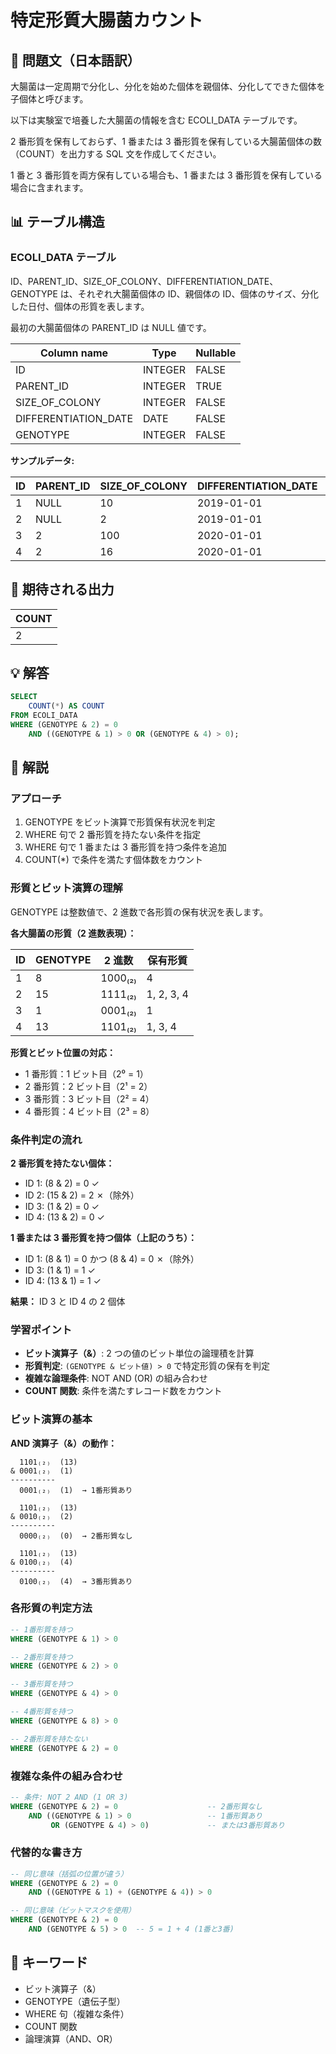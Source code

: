 # 特定形質大腸菌カウント

## 📖 問題文（日本語訳）

大腸菌は一定周期で分化し、分化を始めた個体を親個体、分化してできた個体を子個体と呼びます。

以下は実験室で培養した大腸菌の情報を含む ECOLI_DATA テーブルです。

2 番形質を保有しておらず、1 番または 3 番形質を保有している大腸菌個体の数（COUNT）を出力する SQL 文を作成してください。

1 番と 3 番形質を両方保有している場合も、1 番または 3 番形質を保有している場合に含まれます。

## 📊 テーブル構造

### ECOLI_DATA テーブル

ID、PARENT_ID、SIZE_OF_COLONY、DIFFERENTIATION_DATE、GENOTYPE は、それぞれ大腸菌個体の ID、親個体の ID、個体のサイズ、分化した日付、個体の形質を表します。

最初の大腸菌個体の PARENT_ID は NULL 値です。

| Column name          | Type    | Nullable |
| -------------------- | ------- | -------- |
| ID                   | INTEGER | FALSE    |
| PARENT_ID            | INTEGER | TRUE     |
| SIZE_OF_COLONY       | INTEGER | FALSE    |
| DIFFERENTIATION_DATE | DATE    | FALSE    |
| GENOTYPE             | INTEGER | FALSE    |

**サンプルデータ:**

| ID  | PARENT_ID | SIZE_OF_COLONY | DIFFERENTIATION_DATE | GENOTYPE |
| --- | --------- | -------------- | -------------------- | -------- |
| 1   | NULL      | 10             | 2019-01-01           | 8        |
| 2   | NULL      | 2              | 2019-01-01           | 15       |
| 3   | 2         | 100            | 2020-01-01           | 1        |
| 4   | 2         | 16             | 2020-01-01           | 13       |

## 🎯 期待される出力

| COUNT |
| ----- |
| 2     |

## 💡 解答

```sql
SELECT
    COUNT(*) AS COUNT
FROM ECOLI_DATA
WHERE (GENOTYPE & 2) = 0
    AND ((GENOTYPE & 1) > 0 OR (GENOTYPE & 4) > 0);
```

## 📝 解説

### アプローチ

1. GENOTYPE をビット演算で形質保有状況を判定
2. WHERE 句で 2 番形質を持たない条件を指定
3. WHERE 句で 1 番または 3 番形質を持つ条件を追加
4. COUNT(\*) で条件を満たす個体数をカウント

### 形質とビット演算の理解

GENOTYPE は整数値で、2 進数で各形質の保有状況を表します。

**各大腸菌の形質（2 進数表現）：**

| ID  | GENOTYPE | 2 進数  | 保有形質      |
| --- | -------- | ------- | ------------- |
| 1   | 8        | 1000₍₂₎ | 4             |
| 2   | 15       | 1111₍₂₎ | 1, 2, 3, 4    |
| 3   | 1        | 0001₍₂₎ | 1             |
| 4   | 13       | 1101₍₂₎ | 1, 3, 4       |

**形質とビット位置の対応：**

- 1 番形質：1 ビット目（2⁰ = 1）
- 2 番形質：2 ビット目（2¹ = 2）
- 3 番形質：3 ビット目（2² = 4）
- 4 番形質：4 ビット目（2³ = 8）

### 条件判定の流れ

**2 番形質を持たない個体：**

- ID 1: (8 & 2) = 0 ✓
- ID 2: (15 & 2) = 2 ✗（除外）
- ID 3: (1 & 2) = 0 ✓
- ID 4: (13 & 2) = 0 ✓

**1 番または 3 番形質を持つ個体（上記のうち）：**

- ID 1: (8 & 1) = 0 かつ (8 & 4) = 0 ✗（除外）
- ID 3: (1 & 1) = 1 ✓
- ID 4: (13 & 1) = 1 ✓

**結果：** ID 3 と ID 4 の 2 個体

### 学習ポイント

- **ビット演算子（&）**: 2 つの値のビット単位の論理積を計算
- **形質判定**: `(GENOTYPE & ビット値) > 0` で特定形質の保有を判定
- **複雑な論理条件**: NOT AND (OR) の組み合わせ
- **COUNT 関数**: 条件を満たすレコード数をカウント

### ビット演算の基本

**AND 演算子（&）の動作：**

```
  1101₍₂₎  (13)
& 0001₍₂₎  (1)
----------
  0001₍₂₎  (1)  → 1番形質あり

  1101₍₂₎  (13)
& 0010₍₂₎  (2)
----------
  0000₍₂₎  (0)  → 2番形質なし

  1101₍₂₎  (13)
& 0100₍₂₎  (4)
----------
  0100₍₂₎  (4)  → 3番形質あり
```

### 各形質の判定方法

```sql
-- 1番形質を持つ
WHERE (GENOTYPE & 1) > 0

-- 2番形質を持つ
WHERE (GENOTYPE & 2) > 0

-- 3番形質を持つ
WHERE (GENOTYPE & 4) > 0

-- 4番形質を持つ
WHERE (GENOTYPE & 8) > 0

-- 2番形質を持たない
WHERE (GENOTYPE & 2) = 0
```

### 複雑な条件の組み合わせ

```sql
-- 条件: NOT 2 AND (1 OR 3)
WHERE (GENOTYPE & 2) = 0                    -- 2番形質なし
    AND ((GENOTYPE & 1) > 0                 -- 1番形質あり
         OR (GENOTYPE & 4) > 0)             -- または3番形質あり
```

### 代替的な書き方

```sql
-- 同じ意味（括弧の位置が違う）
WHERE (GENOTYPE & 2) = 0
    AND ((GENOTYPE & 1) + (GENOTYPE & 4)) > 0

-- 同じ意味（ビットマスクを使用）
WHERE (GENOTYPE & 2) = 0
    AND (GENOTYPE & 5) > 0  -- 5 = 1 + 4 (1番と3番)
```

## 🔑 キーワード

- ビット演算子（&）
- GENOTYPE（遺伝子型）
- WHERE 句（複雑な条件）
- COUNT 関数
- 論理演算（AND、OR）
